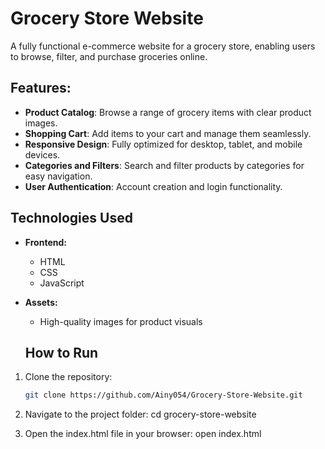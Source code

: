 # Grocery Store Website
A fully functional e-commerce website for a grocery store, enabling users to browse, filter, and purchase groceries online.
## Features:
- **Product Catalog**: Browse a range of grocery items with clear product images.
- **Shopping Cart**: Add items to your cart and manage them seamlessly.
- **Responsive Design**: Fully optimized for desktop, tablet, and mobile devices.
- **Categories and Filters**: Search and filter products by categories for easy navigation.
- **User Authentication**: Account creation and login functionality.


## Technologies Used

- **Frontend:**  
  - HTML  
  - CSS  
  - JavaScript  
- **Assets:**  
  - High-quality images for product visuals
 
  ## How to Run
1. Clone the repository:
   ```bash
   git clone https://github.com/Ainy054/Grocery-Store-Website.git


2. Navigate to the project folder:
   cd grocery-store-website


4. Open the index.html file in your browser:
   open index.html

  







